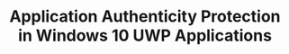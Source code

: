 ---
layout: tutorial
title: Application Authenticity Protection in Windows 10 UWP Applications
breadcrumb_title: Windows 10 UWP
relevantTo: [windows]
weight: 5
---